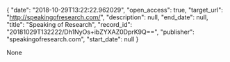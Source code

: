 {
  "date": "2018-10-29T13:22:22.962029", 
  "open_access": true, 
  "target_url": "http://speakingofresearch.com/", 
  "description": null, 
  "end_date": null, 
  "title": "Speaking of Research", 
  "record_id": "20181029T132222/Dh1NyOs+ibZYXAZ0DprK9Q==", 
  "publisher": "speakingofresearch.com", 
  "start_date": null
}

None